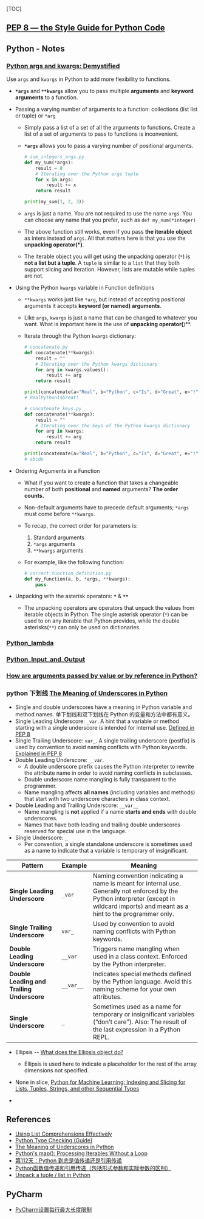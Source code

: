[TOC]

## [PEP 8 — the Style Guide for Python Code](https://pep8.org/#descriptive-naming-styles)



## Python - Notes

### [Python args and kwargs: Demystified](https://realpython.com/python-kwargs-and-args/)

Use `args` and `kwargs` in Python to add more flexibility to functions.

* **`*args`** and **`**kwargs`** allow you to pass multiple **arguments** and **keyword arguments** to a function.

* Passing a varying number of arguments to a function: collections (list list or tuple) or `*arg`

  * Simply pass a list of a set of all the arguments to functions. Create a list of a set of arguments to pass to functions is inconvenient.

  * **`*args`** allows you to pass a varying number of positional arguments.

    ```python
    # sum_integers_args.py
    def my_sum(*args):
        result = 0
        # Iterating over the Python args tuple
        for x in args:
            result += x
        return result
    
    print(my_sum(1, 2, 3))
    ```

  * `args` is just a name. You are not required to use the name `args`. You can choose any name that you prefer, such as `def my_num(*integer)`

  * The above function still works, even if you pass **the iterable object** as inters instead of `args`. All that matters here is that you use the **unpacking operator(*)**.

  * The iterable object you will get using the unpacking operator (`*`) is **not a list but a tuple**. A `tuple` is similar to a `list` that they both support slicing and iteration. However, lists are mutable while tuples are not.

* Using the Python `kwargs` variable in Function definitions

  * `**kwargs` works just like `*arg`, but instead of accepting positional arguments it accepts **keyword (or named) arguments**.

  * Like `args`, `kwargs` is just a name that can be changed to whatever you want. What is important here is the use of **unpacking operator(**)**.

  * Iterate through the Python `kwargs` dictionary:

    ```python
    # concatenate.py
    def concatenate(**kwargs):
        result = ""
        # Iterating over the Python kwargs dictionary
        for arg in kwargs.values():
            result += arg
        return result
    
    print(concatenate(a="Real", b="Python", c="Is", d="Great", e="!"))  
    # RealPythonIsGreat!
    
    # concatenate_keys.py
    def concatenate(**kwargs):
        result = ""
        # Iterating over the keys of the Python kwargs dictionary
        for arg in kwargs:
            result += arg
        return result
    
    print(concatenate(a="Real", b="Python", c="Is", d="Great", e="!"))
    # abcde
    ```

* Ordering Arguments in a Function

  * What if you want to create a function that takes a changeable number of both **positional** and **named** arguments? **The order counts.**

  * Non-default arguments have to precede default arguments; `*args` must come before `**kwargs`.

  * To recap, the correct order for parameters is:

    1. Standard arguments
    2. `*args` arguments
    3. `**kwargs` arguments

  * For example, like the following function:

    ```python
    # correct_function_definition.py
    def my_function(a, b, *args, **kwargs):
        pass
    ```

* Unpacking with the asterisk operators: **`*`** & **`**`**

  * The unpacking operators are operators that unpack the values from iterable objects in Python. The single asterisk operator (`*`) can be used to on any iterable that Python provides, while the double asterisks(`**`) can only be used on dictionaries.


### [Python_lambda](python_lambda.md)


### [Python_Input_and_Output](python_input_and_output.md)
### [How are arguments passed by value or by reference in Python?](Pass_by_Reference_in_Python-Background_and_Best_Practices.md)

### python 下划线 [The Meaning of Underscores in Python](https://dbader.org/blog/meaning-of-underscores-in-python)

  * Single and double underscores have a meaning in Python variable and method names. 单下划线和双下划线在 Python 的变量和方法中都有意义。
  * Single Leading Underscore: `_var`. A hint that a variable or method starting with a single underscore is intended for internal use. [Defined in PEP 8](http://pep8.org/#descriptive-naming-styles)
  * Single Trailing Underscore: `var_`. A single trailing underscore (postfix) is used by convention to avoid naming conflicts with Python keywords. [Explained in PEP 8](http://pep8.org/#descriptive-naming-styles)
  * Double Leading Underscore: `__var`. 
    * A double underscore prefix causes the Python interpreter to rewrite the attribute name in order to avoid naming conflicts in subclasses.
    * Double underscore name mangling is fully transparent to the programmer.
    * Name mangling affects **all names** (including variables and methods) that start with two underscore characters in class context.
  * Double Leading and Trailing Underscore: `__var__`
    * Name mangling is **not** applied if a name **starts and ends** with double underscores.
    * Names that have both leading and trailing double underscores reserved for special use in the language. 
  * Single Underscore: `_`
    * Per convention, a single standalone underscore is sometimes used as a name to indicate that a variable is temporary of insignificant.

| Pattern                                    | Example   | Meaning                                                      |
| ------------------------------------------ | --------- | ------------------------------------------------------------ |
| **Single Leading Underscore**              | `_var`    | Naming convention indicating a name is meant for internal use.  Generally not enforced by the Python interpreter (except in wildcard  imports) and meant as a hint to the programmer only. |
| **Single Trailing Underscore**             | `var_`    | Used by convention to avoid naming conflicts with Python keywords. |
| **Double Leading Underscore**              | `__var`   | Triggers name mangling when used in a class context. Enforced by the Python interpreter. |
| **Double Leading and Trailing Underscore** | `__var__` | Indicates special methods defined by the Python language. Avoid this naming scheme for your own attributes. |
| **Single Underscore**                      | `_`       | Sometimes used as a name for temporary or insignificant variables  (“don’t care”). Also: The result of the last expression in a Python  REPL. |

  

* Ellipsis -- [What does the Ellipsis object do?](https://stackoverflow.com/questions/772124/what-does-the-ellipsis-object-do)

  * Ellipsis is used here to indicate a placeholder for the rest of the array dimensions not specified.

* None in slice, [Python for Machine Learning: Indexing and Slicing for Lists, Tuples, Strings, and other Sequential Types](https://railsware.com/blog/python-for-machine-learning-indexing-and-slicing-for-lists-tuples-strings-and-other-sequential-types/)

* 



## References

* [Using List Comprehensions Effectively](https://realpython.com/courses/using-list-comprehensions-effectively/)
* [Python Type Checking (Guide)](https://realpython.com/python-type-checking/#hello-types)
* [The Meaning of Underscores in Python](https://dbader.org/blog/meaning-of-underscores-in-python)
* [Python's map(): Processing Iterables Without a Loop](https://realpython.com/python-map-function/#understanding-map)
* [第112天：Python 到底是值传递还是引用传递](http://www.ityouknow.com/python/2020/01/07/python-function_parameter-112.html)
* [Python函数值传递和引用传递（包括形式参数和实际参数的区别）](http://c.biancheng.net/view/4471.html)
* [Unpack a tuple / list in Python](https://note.nkmk.me/en/python-tuple-list-unpack/)


## PyCharm
* [PyCharm设置每行最大长度限制](https://blog.csdn.net/weixin_42122355/article/details/83373889?utm_medium=distribute.pc_relevant.none-task-blog-BlogCommendFromMachineLearnPai2-1.nonecase&depth_1-utm_source=distribute.pc_relevant.none-task-blog-BlogCommendFromMachineLearnPai2-1.nonecase)

